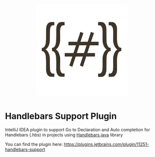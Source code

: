 <p align="center">
<img src="/preview/logo.png" title="logo" width="300" height="300" hspace="10" vspace="10">
</p>

<p align="center">
<b><h1>Handlebars Support Plugin</h1></b>
</p>

IntelliJ IDEA plugin to support Go to Declaration and Auto completion for Handlebars (.hbs) in projects using <a href="https://github.com/jknack/handlebars.java">Handlebars.java</a> library

You can find the plugin here: https://plugins.jetbrains.com/plugin/11251-handlebars-support

